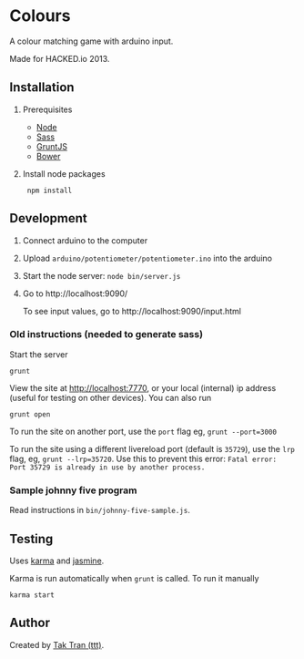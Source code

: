 # Colours

A colour matching game with arduino input.

Made for HACKED.io 2013.

## Installation

1. Prerequisites
    * [Node](http://nodejs.org/)
    * [Sass](http://sass-lang.com/download.html)
    * [GruntJS](http://gruntjs.com/)
    * [Bower](http://bower.io/)

2. Install node packages

        npm install

## Development

1. Connect arduino to the computer
2. Upload `arduino/potentiometer/potentiometer.ino` into the arduino
3. Start the node server: `node bin/server.js`
4. Go to http://localhost:9090/

   To see input values, go to http://localhost:9090/input.html

### Old instructions (needed to generate sass)

Start the server

    grunt

View the site at [http://localhost:7770](http://localhost:7770), or your local (internal) ip address (useful for testing on other devices). You can also run

    grunt open

To run the site on another port, use the `port` flag eg, `grunt --port=3000`

To run the site using a different livereload port (default is `35729`), use the `lrp` flag, eg, `grunt --lrp=35720`. Use this to prevent this error: `Fatal error: Port 35729 is already in use by another process.`

### Sample johnny five program

Read instructions in `bin/johnny-five-sample.js`.

## Testing

Uses [karma](http://karma-runner.github.io/) and [jasmine](http://pivotal.github.io/jasmine/).

Karma is run automatically when `grunt` is called. To run it manually

    karma start

## Author

Created by [Tak Tran (ttt)](http://tutaktran.com).